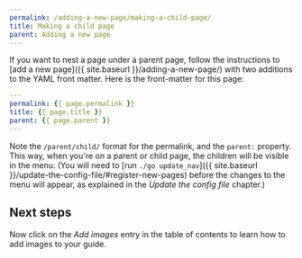 ```yaml
---
permalink: /adding-a-new-page/making-a-child-page/
title: Making a child page
parent: Adding a new page
---
```


If you want to nest a page under a parent page, follow the instructions to [add a new page]({{ site.baseurl }}/adding-a-new-page/) with two additions to the YAML front matter. Here is the front-matter for this page:

```yaml
---
permalink: {{ page.permalink }}
title: {{ page.title }}
parent: {{ page.parent }}
---
```

Note the `/parent/child/` format for the permalink, and the `parent:`
property. This way, when you're on a parent or child page, the children will
be visible in the menu. (You will need to
[run `./go update_nav`]({{ site.baseurl }}/update-the-config-file/#register-new-pages)
before the changes to the menu will appear, as explained in the _Update the
config file_ chapter.)

## Next steps

Now click on the _Add images_ entry in the table of contents to learn how
to add images to your guide.
